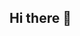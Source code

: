## Hi there 👋

<!--
**scalldog69/scalldog69** is a ✨ _special_ ✨ repository because its `README.md` (this file) appears on your GitHub profile.

Here are some ideas to get you started:

## 🔭 I’m currently working on github
- 🌱 I’m currently learning github and VS and wordpress
- 👯 I’m looking to collaborate on ...
- 🤔 I’m looking for help with Everything :)
- 💬 Ask me about ...
- 📫 How to reach me: ...
- 😄 Pronouns: ...
- ⚡ Fun fact: ...
-->
